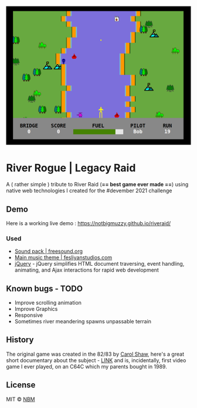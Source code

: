 # ![RiveRogue](graphics/background/screen.png)

# River Rogue | Legacy Raid
   A ( rather simple ) tribute to River Raid (**== best game ever made ==**) using native web technologies I created for the #devember 2021 challenge

## Demo
Here is a working live demo : https://notbigmuzzy.github.io/riveraid/

### Used
- [Sound pack | freesound.org](https://freesound.org/people/LittleRobotSoundFactory/packs/16681/)
- [Main music theme | fesliyanstudios.com](https://www.fesliyanstudios.com/)
- [jQuery](http://www.w3schools.com/jquery/jquery_ref_ajax.asp) - jQuery simplifies HTML document traversing, event handling, animating, and Ajax interactions for rapid web development

## Known bugs - TODO
- Improve scrolling animation
- Improve Graphics
- Responsive
- Sometimes river meandering spawns unpassable terrain	

## History
   The original game was created in the 82/83 by [Carol Shaw](https://en.wikipedia.org/wiki/Carol_Shaw), here's a great short documentary about the subject - [LINK](https://www.youtube.com/watch?v=1OcT5zJzVV0) and is, incidentally, first video game I ever played, on an C64C which my parents bought in 1989.

## License
MIT © [NBM](http://notbigmuzzy.github.io/)
